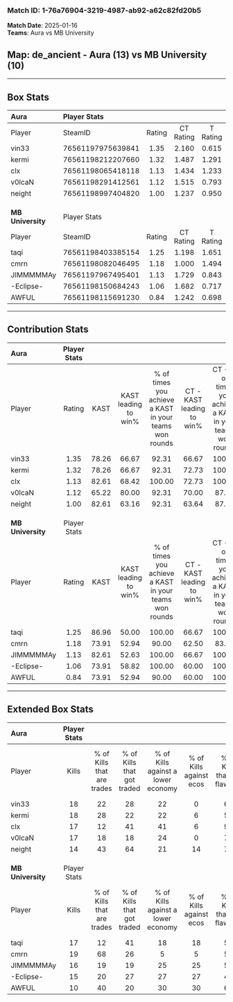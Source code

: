 ### Match ID: 1-76a76904-3219-4987-ab92-a62c82fd20b5  
**Match Date**: 2025-01-16  
**Teams**: Aura vs MB University  

## **Map**: de_ancient - Aura (13) vs MB University (10)  
---  

## Box Stats  

| **Aura**          | Player Stats      |        |           |          |       |      |       |         |        |      |     |
| :- | :- | :-: | :-: | :-: | :-: | :-: | :-: | :-: | :-: | :-: | :-: |
| Player            | SteamID           | Rating | CT Rating | T Rating | KAST  | ADR  | Kills | Assists | Deaths | K/D  | HS% |
| vin33             | 76561197975639841 |  1.35  |   2.160   |  0.615   | 78.26 | 93.7 |  18   |    9    |   13   | 1.38 | 50  |
| kermi             | 76561198212207660 |  1.32  |   1.487   |  1.291   | 78.26 | 92.6 |  18   |    9    |   14   | 1.29 | 44  |
| clx               | 76561198065418118 |  1.13  |   1.434   |  1.233   | 82.61 | 72.4 |  17   |    8    |   19   | 0.89 | 11  |
| v0lcaN            | 76561198291412561 |  1.12  |   1.515   |  0.793   | 65.22 | 76.7 |  17   |    6    |   14   | 1.21 | 58  |
| neight            | 76561198997404820 |  1.00  |   1.237   |  0.950   | 82.61 | 56.7 |  14   |    6    |   17   | 0.82 | 35  |
|                   |                   |        |           |          |       |      |       |         |        |      |     |
|                   |                   |        |           |          |       |      |       |         |        |      |     |
|                   |                   |        |           |          |       |      |       |         |        |      |     |
| **MB University** | Player Stats      |        |           |          |       |      |       |         |        |      |     |
| Player            | SteamID           | Rating | CT Rating | T Rating | KAST  | ADR  | Kills | Assists | Deaths | K/D  | HS% |
| taqi              | 76561198403385154 |  1.25  |   1.198   |  1.651   | 86.96 | 97.6 |  17   |    9    |   19   | 0.89 | 58  |
| cmrn              | 76561198082046495 |  1.18  |   1.000   |  1.494   | 73.91 | 76.4 |  19   |    3    |   17   | 1.12 | 63  |
| JIMMMMMAy         | 76561197967495401 |  1.13  |   1.729   |  0.843   | 82.61 | 71.8 |  16   |    6    |   17   | 0.94 | 18  |
| -Eclipse-         | 76561198150684243 |  1.06  |   1.682   |  0.717   | 73.91 | 79.4 |  15   |    8    |   17   | 0.88 | 46  |
| AWFUL             | 76561198115691230 |  0.84  |   1.242   |  0.698   | 73.91 | 49.3 |  10   |    7    |   14   | 0.71 | 60  |
---  

## Contribution Stats  

| **Aura**          | Player Stats |       |                      |                                                        |                           |                                                             |                          |                                                            |
| :- | :-: | :-: | :-: | :-: | :-: | :-: | :-: | :-: |
| Player            |    Rating    | KAST  | KAST leading to win% | % of times you achieve a KAST in your teams won rounds | CT - KAST leading to win% | CT - % of times you achieve a KAST in your teams won rounds | T - KAST leading to win% | T - % of times you achieve a KAST in your teams won rounds |
| vin33             |     1.35     | 78.26 |        66.67         |                         92.31                          |           66.67           |                           100.00                            |          66.67           |                           80.00                            |
| kermi             |     1.32     | 78.26 |        66.67         |                         92.31                          |           72.73           |                           100.00                            |          57.14           |                           80.00                            |
| clx               |     1.13     | 82.61 |        68.42         |                         100.00                         |           72.73           |                           100.00                            |          62.50           |                           100.00                           |
| v0lcaN            |     1.12     | 65.22 |        80.00         |                         92.31                          |           70.00           |                            87.50                            |          100.00          |                           100.00                           |
| neight            |     1.00     | 82.61 |        63.16         |                         92.31                          |           63.64           |                            87.50                            |          62.50           |                           100.00                           |
|                   |              |       |                      |                                                        |                           |                                                             |                          |                                                            |
|                   |              |       |                      |                                                        |                           |                                                             |                          |                                                            |
|                   |              |       |                      |                                                        |                           |                                                             |                          |                                                            |
| **MB University** | Player Stats |       |                      |                                                        |                           |                                                             |                          |                                                            |
| Player            |    Rating    | KAST  | KAST leading to win% | % of times you achieve a KAST in your teams won rounds | CT - KAST leading to win% | CT - % of times you achieve a KAST in your teams won rounds | T - KAST leading to win% | T - % of times you achieve a KAST in your teams won rounds |
| taqi              |     1.25     | 86.96 |        50.00         |                         100.00                         |           66.67           |                           100.00                            |          36.36           |                           100.00                           |
| cmrn              |     1.18     | 73.91 |        52.94         |                         90.00                          |           62.50           |                            83.33                            |          44.44           |                           100.00                           |
| JIMMMMMAy         |     1.13     | 82.61 |        52.63         |                         100.00                         |           66.67           |                           100.00                            |          40.00           |                           100.00                           |
| -Eclipse-         |     1.06     | 73.91 |        58.82         |                         100.00                         |           60.00           |                           100.00                            |          57.14           |                           100.00                           |
| AWFUL             |     0.84     | 73.91 |        52.94         |                         90.00                          |           60.00           |                           100.00                            |          42.86           |                           75.00                            |
---  

## Extended Box Stats  

| **Aura**          | Player Stats |                            |                            |                                    |                         |                              |                                 |        |                             |                                     |                          |                               |                            |
| :- | :-: | :-: | :-: | :-: | :-: | :-: | :-: | :-: | :-: | :-: | :-: | :-: | :-: |
| Player            |    Kills     | % of Kills that are trades | % of Kills that got traded | % of Kills against a lower economy | % of Kills against ecos | % of Kills that are flawless | % of Kills that are close duels | Deaths | % of Deaths that get traded | % of Deaths against a lower economy | % of Deaths against ecos | % of Deaths that are flawless | % of Deaths that are close |
| vin33             |      18      |             22             |             28             |                 22                 |            0            |              61              |                6                |   13   |             23              |                 15                  |            0             |              46               |             8              |
| kermi             |      18      |             28             |             22             |                 22                 |            6            |              50              |                0                |   14   |             21              |                 14                  |            0             |              57               |             7              |
| clx               |      17      |             12             |             41             |                 41                 |            6            |              94              |                0                |   19   |             47              |                 21                  |            5             |              68               |             0              |
| v0lcaN            |      17      |             18             |             18             |                 24                 |            0            |              76              |                6                |   14   |             14              |                  7                  |            0             |              43               |             0              |
| neight            |      14      |             43             |             64             |                 21                 |           14            |              71              |                7                |   17   |             24              |                 18                  |            6             |              41               |             0              |
|                   |              |                            |                            |                                    |                         |                              |                                 |        |                             |                                     |                          |                               |                            |
|                   |              |                            |                            |                                    |                         |                              |                                 |        |                             |                                     |                          |                               |                            |
|                   |              |                            |                            |                                    |                         |                              |                                 |        |                             |                                     |                          |                               |                            |
| **MB University** | Player Stats |                            |                            |                                    |                         |                              |                                 |        |                             |                                     |                          |                               |                            |
| Player            |    Kills     | % of Kills that are trades | % of Kills that got traded | % of Kills against a lower economy | % of Kills against ecos | % of Kills that are flawless | % of Kills that are close duels | Deaths | % of Deaths that get traded | % of Deaths against a lower economy | % of Deaths against ecos | % of Deaths that are flawless | % of Deaths that are close |
| taqi              |      17      |             12             |             41             |                 18                 |           18            |              59              |                0                |   19   |             42              |                 11                  |            11            |              47               |             5              |
| cmrn              |      19      |             68             |             26             |                 5                  |            5            |              53              |                0                |   17   |             24              |                 18                  |            18            |              76               |             6              |
| JIMMMMMAy         |      16      |             19             |             19             |                 25                 |           25            |              50              |                6                |   17   |             35              |                  6                  |            6             |              76               |             0              |
| -Eclipse-         |      15      |             20             |             27             |                 27                 |           27            |              40              |                7                |   17   |             29              |                  6                  |            6             |              82               |             0              |
| AWFUL             |      10      |             40             |             20             |                 30                 |           30            |              60              |                0                |   14   |             36              |                  0                  |            0             |              79               |             7              |
